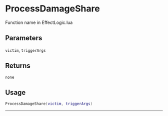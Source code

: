 # ProcessDamageShare
Function name in EffectLogic.lua
## Parameters
`victim`, `triggerArgs`
## Returns
`none`
## Usage
```lua
ProcessDamageShare(victim, triggerArgs)
```
---
